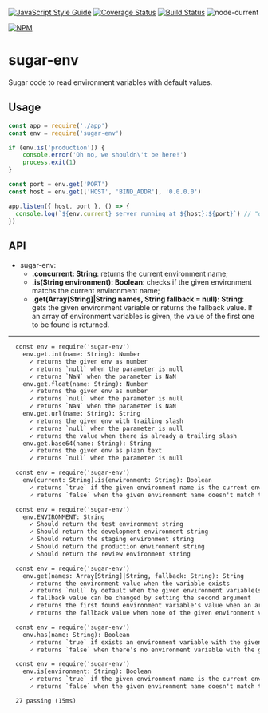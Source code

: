 [![JavaScript Style Guide](https://img.shields.io/badge/code_style-standard-brightgreen.svg)](https://standardjs.com)
[![Coverage Status](https://coveralls.io/repos/github/rwillians/sugar-env.js/badge.svg?branch=master)](https://coveralls.io/github/rwillians/sugar-env.js?branch=master)
[![Build Status](https://travis-ci.org/rwillians/sugar-env.js.svg?branch=master)](https://travis-ci.org/rwillians/sugar-env.js)
![node-current](https://img.shields.io/node/v/sugar-env)

[![NPM](https://nodei.co/npm/sugar-env.png)](https://npmjs.org/package/sugar-env)

# sugar-env

Sugar code to read environment variables with default values.


## Usage

```js
const app = require('./app')
const env = require('sugar-env')

if (env.is('production')) {
    console.error('Oh no, we shouldn\'t be here!')
    process.exit(1)
}

const port = env.get('PORT')
const host = env.get(['HOST', 'BIND_ADDR'], '0.0.0.0')

app.listen({ host, port }, () => {
  console.log(`${env.current} server running at ${host}:${port}`) // "development server running at 0.0.0.0:3000"
})
```

## API

- sugar-env:
    - **.concurrent: String**: returns the current environment name;
    - **.is(String environment): Boolean**: checks if the given environment matchs the current environment name;
    - **.get(Array[String]|String names, String fallback = null): String**: gets the given environment variable or returns the fallback value. If an array of environment variables is given, the value of the first one to be found is returned.

---

```txt
  const env = require('sugar-env')
    env.get.int(name: String): Number
      ✓ returns the given env as number
      ✓ returns `null` when the parameter is null
      ✓ returns `NaN` when the parameter is NaN
    env.get.float(name: String): Number
      ✓ returns the given env as number
      ✓ returns `null` when the parameter is null
      ✓ returns `NaN` when the parameter is NaN
    env.get.url(name: String): String
      ✓ returns the given env with trailing slash
      ✓ returns `null` when the parameter is null
      ✓ returns the value when there is already a trailing slash
    env.get.base64(name: String): String
      ✓ returns the given env as plain text
      ✓ returns `null` when the parameter is null

  const env = require('sugar-env')
    env(current: String).is(environment: String): Boolean
      ✓ returns `true` if the given environment name is the current environment
      ✓ returns `false` when the given environment name doesn't match the current environment

  const env = require('sugar-env')
    env.ENVIRONMENT: String
      ✓ Should return the test environment string
      ✓ Should return the development environment string
      ✓ Should return the staging environment string
      ✓ Should return the production environment string
      ✓ Should return the review environment string

  const env = require('sugar-env')
    env.get(names: Array[String]|String, fallback: String): String
      ✓ returns the environment value when the variable exists
      ✓ returns `null` by default when the given environment variable(s) doesn't exists
      ✓ fallback value can be changed by setting the second argument
      ✓ returns the first found environment variable's value when an array of names is given
      ✓ returns the fallback value when none of the given environment variable names were found

  const env = require('sugar-env')
    env.has(name: String): Boolean
      ✓ returns `true` if exists an environment variable with the given name
      ✓ returns `false` when there's no environment variable with the given name

  const env = require('sugar-env')
    env.is(environment: String): Boolean
      ✓ returns `true` if the given environment name is the current environment
      ✓ returns `false` when the given environment name doesn't match the current environment

  27 passing (15ms)
```
